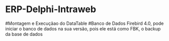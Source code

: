 # ERP-Delphi-Intraweb

#Montagem e Execuçãao do DataTable
#Banco de Dados Firebird 4.0, pode iniciar o banco de dados na sua versão, pois ele está como FBK, o backup da base de dados

